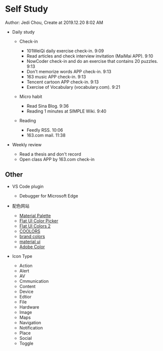 # Self Study

Author: Jedi Chou, Create at 2019.12.20 8:02 AM

* Daily study
  * Check-in
    * 101WeiQi daily exercise check-in. 9:09
    * Read articles and check interview invitation (MaiMai APP). 9:10
    * NowCoder check-in and do an exercise that contains 20 puzzles. 9:13
    * Don't memorize words APP check-in. 9:13
    * 163 music APP check-in. 9:13
    * Tencent cartoon APP check-in. 9:13
    * Exercise of Vocabulary (vocabulary.com). 9:21

  * Micro habit
    * Read Sina Blog. 9:36
    * Reading 1 minutes at SIMPLE Wiki. 9:40

  * Reading
    * Feedly RSS. 10:06
    * 163.com mail. 11:38

* Weekly review
  * Read a thesis and don't record
  * Open class APP by 163.com check-in

## Other

* VS Code plugin
  * Debugger for Microsoft Edge

* 配色网站
  * [Material Palette](https://www.materialpalette.com/)
  * [Flat UI Color Picker](http://www.flatuicolorpicker.com/)
  * [Flat UI Colors 2](https://flatuicolors.com/)
  * [COOLORS](http://coolors.co/)
  * [brand colors](http://brandcolors.net/)
  * [material ui](https://www.materialui.co/colors)
  * [Adobe Color](https://color.adobe.com/zh/create)

* Icon Type
  * Action
  * Alert
  * AV
  * Cmmunication
  * Content
  * Device
  * Edtior
  * File
  * Hardware
  * Image
  * Maps
  * Navigation
  * Notification
  * Place
  * Social
  * Toggle
